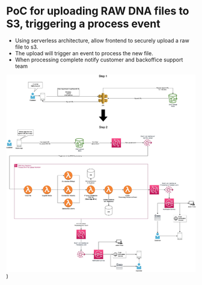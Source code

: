 # PoC for uploading RAW DNA files to S3, triggering a process event

- Using serverless architecture, allow frontend to securely upload a raw file to s3.
- The upload will trigger an event to process the new file.
- When processing complete notify customer and backoffice support team

![Architecture](readme-assets/V2%20-%20DNA%20Upload%20PoC.jpg))
